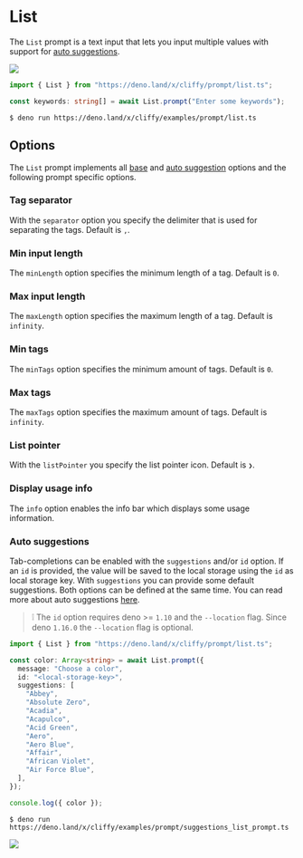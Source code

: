 # List

The `List` prompt is a text input that lets you input multiple values with
support for [auto suggestions](#auto-suggestions).

![](../assets/img/list.gif)

```typescript
import { List } from "https://deno.land/x/cliffy/prompt/list.ts";

const keywords: string[] = await List.prompt("Enter some keywords");
```

```console
$ deno run https://deno.land/x/cliffy/examples/prompt/list.ts
```

## Options

The `List` prompt implements all [base](./index.md) and
[auto suggestion](../auto_suggestions.md) options and the following prompt
specific options.

### Tag separator

With the `separator` option you specify the delimiter that is used for
separating the tags. Default is `,`.

### Min input length

The `minLength` option specifies the minimum length of a tag. Default is `0`.

### Max input length

The `maxLength` option specifies the maximum length of a tag. Default is
`infinity`.

### Min tags

The `minTags` option specifies the minimum amount of tags. Default is `0`.

### Max tags

The `maxTags` option specifies the maximum amount of tags. Default is
`infinity`.

### List pointer

With the `listPointer` you specify the list pointer icon. Default is `❯`.

### Display usage info

The `info` option enables the info bar which displays some usage information.

### Auto suggestions

Tab-completions can be enabled with the `suggestions` and/or `id` option. If an
`id` is provided, the value will be saved to the local storage using the `id` as
local storage key. With `suggestions` you can provide some default suggestions.
Both options can be defined at the same time. You can read more about auto
suggestions [here](../auto_suggestions.md).

> ❕ The `id` option requires deno >= `1.10` and the `--location` flag. Since
> deno `1.16.0` the `--location` flag is optional.

```typescript
import { List } from "https://deno.land/x/cliffy/prompt/list.ts";

const color: Array<string> = await List.prompt({
  message: "Choose a color",
  id: "<local-storage-key>",
  suggestions: [
    "Abbey",
    "Absolute Zero",
    "Acadia",
    "Acapulco",
    "Acid Green",
    "Aero",
    "Aero Blue",
    "Affair",
    "African Violet",
    "Air Force Blue",
  ],
});

console.log({ color });
```

```console
$ deno run https://deno.land/x/cliffy/examples/prompt/suggestions_list_prompt.ts
```

![](../assets/img/suggestions_list_prompt.gif)
